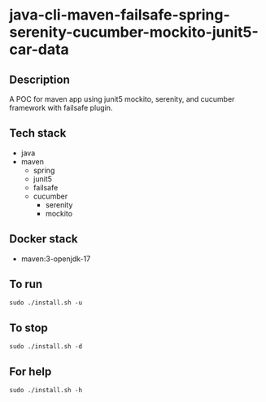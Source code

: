 # java-cli-maven-failsafe-spring-serenity-cucumber-mockito-junit5-car-data

## Description
A POC for maven app using junit5
mockito, serenity, and cucumber framework with failsafe plugin.

## Tech stack
- java
- maven
	- spring
  - junit5
  - failsafe
  - cucumber
	- serenity
	- mockito

## Docker stack
- maven:3-openjdk-17

## To run
`sudo ./install.sh -u`

## To stop
`sudo ./install.sh -d`

## For help
`sudo ./install.sh -h`

